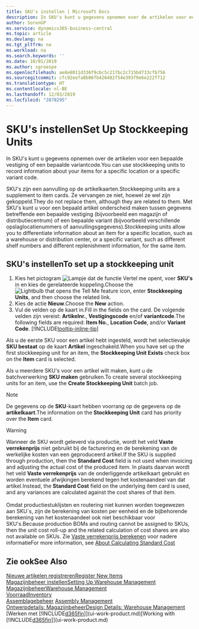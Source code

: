 ```yaml
---
title: SKU's instellen | Microsoft Docs
description: In SKU's kunt u gegevens opnemen over de artikelen voor een bepaalde vestiging of een bepaalde variantcode.
author: SorenGP
ms.service: dynamics365-business-central
ms.topic: article
ms.devlang: na
ms.tgt_pltfrm: na
ms.workload: na
ms.search.keywords: ''
ms.date: 10/01/2019
ms.author: sgroespe
ms.openlocfilehash: ae8e8011d336f9cbc5c217bc2c715bd733cfb756
ms.sourcegitcommit: cfc92eefa8b06fb426482f54e393f0e6e222f712
ms.translationtype: HT
ms.contentlocale: nl-BE
ms.lasthandoff: 12/03/2019
ms.locfileid: "2878295"
---
```

# <a name="set-up-stockkeeping-units"></a><span data-ttu-id="cc395-103">SKU's instellen</span><span class="sxs-lookup"><span data-stu-id="cc395-103">Set Up Stockkeeping Units</span></span>
<span data-ttu-id="cc395-104">In SKU's kunt u gegevens opnemen over de artikelen voor een bepaalde vestiging of een bepaalde variantcode.</span><span class="sxs-lookup"><span data-stu-id="cc395-104">You can use stockkeeping units to record information about your items for a specific location or a specific variant code.</span></span>  

 <span data-ttu-id="cc395-105">SKU's zijn een aanvulling op de artikelkaarten.</span><span class="sxs-lookup"><span data-stu-id="cc395-105">Stockkeeping units are a supplement to item cards.</span></span> <span data-ttu-id="cc395-106">Ze vervangen ze niet, hoewel ze wel zijn gekoppeld.</span><span class="sxs-lookup"><span data-stu-id="cc395-106">They do not replace them, although they are related to them.</span></span> <span data-ttu-id="cc395-107">Met SKU's kunt u voor een bepaald artikel onderscheid maken tussen gegevens betreffende een bepaalde vestiging (bijvoorbeeld een magazijn of distributiecentrum) of een bepaalde variant (bijvoorbeeld verschillende opslaglocatienummers of aanvullingsgegevens).</span><span class="sxs-lookup"><span data-stu-id="cc395-107">Stockkeeping units allow you to differentiate information about an item for a specific location, such as a warehouse or distribution center, or a specific variant, such as different shelf numbers and different replenishment information, for the same item.</span></span>  

## <a name="to-set-up-a-stockkeeping-unit"></a><span data-ttu-id="cc395-108">SKU's instellen</span><span class="sxs-lookup"><span data-stu-id="cc395-108">To set up a stockkeeping unit</span></span>  

1.  <span data-ttu-id="cc395-109">Kies het pictogram ![Lampje dat de functie Vertel me opent](media/ui-search/search_small.png "Vertel me wat u wilt doen"), voer **SKU's** in en kies de gerelateerde koppeling.</span><span class="sxs-lookup"><span data-stu-id="cc395-109">Choose the ![Lightbulb that opens the Tell Me feature](media/ui-search/search_small.png "Tell me what you want to do") icon, enter **Stockkeeping Units**, and then choose the related link.</span></span>  
2.  <span data-ttu-id="cc395-110">Kies de actie **Nieuw**.</span><span class="sxs-lookup"><span data-stu-id="cc395-110">Choose the **New** action.</span></span>  
3.  <span data-ttu-id="cc395-111">Vul de velden op de kaart in.</span><span class="sxs-lookup"><span data-stu-id="cc395-111">Fill in the fields on the card.</span></span> <span data-ttu-id="cc395-112">De volgende velden zijn vereist: **Artikelnr.**, **Vestigingscode** en/of **variantcode**.</span><span class="sxs-lookup"><span data-stu-id="cc395-112">The following fields are required: **Item No.**, **Location Code**, and/or **Variant Code**.</span></span> [!INCLUDE[tooltip-inline-tip](includes/tooltip-inline-tip_md.md)]  

<span data-ttu-id="cc395-113">Als u de eerste SKU voor een artikel hebt ingesteld, wordt het selectievakje **SKU bestaat** op de kaart **Artikel** ingeschakeld.</span><span class="sxs-lookup"><span data-stu-id="cc395-113">When you have set up the first stockkeeping unit for an item, the **Stockkeeping Unit Exists** check box on the **Item** card is selected.</span></span>  

<span data-ttu-id="cc395-114">Als u meerdere SKU's voor een artikel wilt maken, kunt u de batchverwerking **SKU maken** gebruiken.</span><span class="sxs-lookup"><span data-stu-id="cc395-114">To create several stockkeeping units for an item, use the **Create Stockkeeping Unit** batch job.</span></span>  

> [!NOTE]  
>  <span data-ttu-id="cc395-115">De gegevens op de **SKU**-kaart hebben voorrang op de gegevens op de **artikelkaart**.</span><span class="sxs-lookup"><span data-stu-id="cc395-115">The information on the **Stockkeeping Unit** card has priority over the **Item** card.</span></span>

> [!Warning]
> <span data-ttu-id="cc395-116">Wanneer de SKU wordt geleverd via productie, wordt het veld **Vaste verrekenprijs** niet gebruikt bij de facturering en de berekening van de werkelijke kosten van een geproduceerd artikel.</span><span class="sxs-lookup"><span data-stu-id="cc395-116">If the SKU is supplied through production, then the **Standard Cost** field is not used when invoicing and adjusting the actual cost of the produced item.</span></span> <span data-ttu-id="cc395-117">In plaats daarvan wordt het veld **Vaste verrekenprijs** van de onderliggende artikelkaart gebruikt en worden eventuele afwijkingen berekend tegen het kostenaandeel van dat artikel.</span><span class="sxs-lookup"><span data-stu-id="cc395-117">Instead, the **Standard Cost** field on the underlying item card is used, and any variances are calculated against the cost shares of that item.</span></span><br /><br />
> <span data-ttu-id="cc395-118">Omdat productiestuklijsten en routering niet kunnen worden toegewezen aan SKU´s, zijn de berekening van kosten per eenheid en de bijbehorende berekening van het kostenaandeel ook niet beschikbaar voor SKU's.</span><span class="sxs-lookup"><span data-stu-id="cc395-118">Because production BOMs and routing cannot be assigned to SKUs, then the unit cost roll-up and the related calculation of cost shares are also not available on SKUs.</span></span> <span data-ttu-id="cc395-119">Zie [Vaste verrekenprijs berekenen](finance-about-calculating-standard-cost.md) voor nadere informatie</span><span class="sxs-lookup"><span data-stu-id="cc395-119">For more information, see [About Calculating Standard Cost](finance-about-calculating-standard-cost.md)</span></span>

## <a name="see-also"></a><span data-ttu-id="cc395-120">Zie ook</span><span class="sxs-lookup"><span data-stu-id="cc395-120">See Also</span></span>  
[<span data-ttu-id="cc395-121">Nieuwe artikelen registreren</span><span class="sxs-lookup"><span data-stu-id="cc395-121">Register New Items</span></span>](inventory-how-register-new-items.md)  
[<span data-ttu-id="cc395-122">Magazijnbeheer instellen</span><span class="sxs-lookup"><span data-stu-id="cc395-122">Setting Up Warehouse Management</span></span>](warehouse-setup-warehouse.md)  
[<span data-ttu-id="cc395-123">Magazijnbeheer</span><span class="sxs-lookup"><span data-stu-id="cc395-123">Warehouse Management</span></span>](warehouse-manage-warehouse.md)  
[<span data-ttu-id="cc395-124">Voorraad</span><span class="sxs-lookup"><span data-stu-id="cc395-124">Inventory</span></span>](inventory-manage-inventory.md)  
<span data-ttu-id="cc395-125">[Assemblagebeheer](assembly-assemble-items.md)  </span><span class="sxs-lookup"><span data-stu-id="cc395-125">[Assembly Management](assembly-assemble-items.md)  </span></span>  
[<span data-ttu-id="cc395-126">Ontwerpdetails: Magazijnbeheer</span><span class="sxs-lookup"><span data-stu-id="cc395-126">Design Details: Warehouse Management</span></span>](design-details-warehouse-management.md)  
<span data-ttu-id="cc395-127">[Werken met [!INCLUDE[d365fin](includes/d365fin_md.md)]](ui-work-product.md)</span><span class="sxs-lookup"><span data-stu-id="cc395-127">[Working with [!INCLUDE[d365fin](includes/d365fin_md.md)]](ui-work-product.md)</span></span>  
